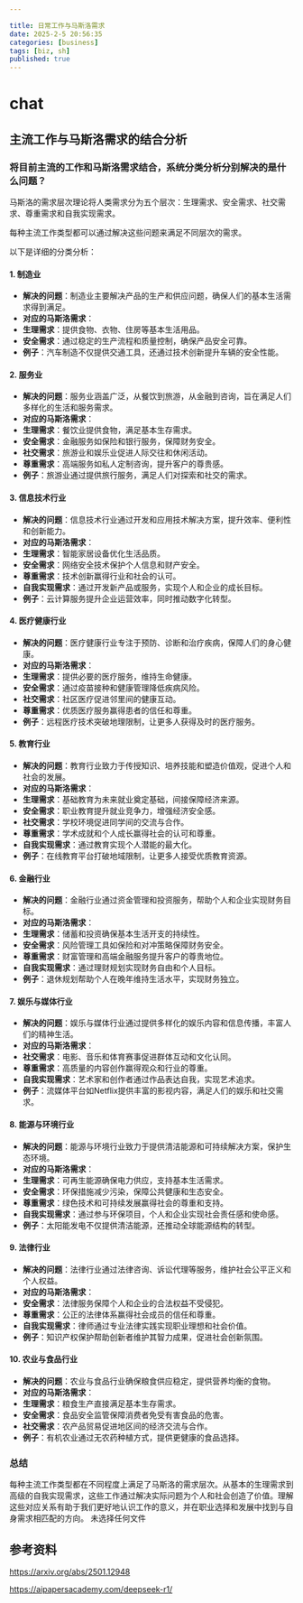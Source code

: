 ```yaml
---

title: 日常工作与马斯洛需求
date: 2025-2-5 20:56:35 
categories: [business]
tags: [biz, sh]
published: true
---
```


# chat

## 主流工作与马斯洛需求的结合分析

### 将目前主流的工作和马斯洛需求结合，系统分类分析分别解决的是什么问题？

马斯洛的需求层次理论将人类需求分为五个层次：生理需求、安全需求、社交需求、尊重需求和自我实现需求。

每种主流工作类型都可以通过解决这些问题来满足不同层次的需求。

以下是详细的分类分析：

#### 1. **制造业**
- **解决的问题**：制造业主要解决产品的生产和供应问题，确保人们的基本生活需求得到满足。
- **对应的马斯洛需求**：
- **生理需求**：提供食物、衣物、住房等基本生活用品。
- **安全需求**：通过稳定的生产流程和质量控制，确保产品安全可靠。
- **例子**：汽车制造不仅提供交通工具，还通过技术创新提升车辆的安全性能。

#### 2. **服务业**
- **解决的问题**：服务业涵盖广泛，从餐饮到旅游，从金融到咨询，旨在满足人们多样化的生活和服务需求。
- **对应的马斯洛需求**：
- **生理需求**：餐饮业提供食物，满足基本生存需求。
- **安全需求**：金融服务如保险和银行服务，保障财务安全。
- **社交需求**：旅游业和娱乐业促进人际交往和休闲活动。
- **尊重需求**：高端服务如私人定制咨询，提升客户的尊贵感。
- **例子**：旅游业通过提供旅行服务，满足人们对探索和社交的需求。

#### 3. **信息技术行业**
- **解决的问题**：信息技术行业通过开发和应用技术解决方案，提升效率、便利性和创新能力。
- **对应的马斯洛需求**：
- **生理需求**：智能家居设备优化生活品质。
- **安全需求**：网络安全技术保护个人信息和财产安全。
- **尊重需求**：技术创新赢得行业和社会的认可。
- **自我实现需求**：通过开发新产品或服务，实现个人和企业的成长目标。
- **例子**：云计算服务提升企业运营效率，同时推动数字化转型。

#### 4. **医疗健康行业**
- **解决的问题**：医疗健康行业专注于预防、诊断和治疗疾病，保障人们的身心健康。
- **对应的马斯洛需求**：
- **生理需求**：提供必要的医疗服务，维持生命健康。
- **安全需求**：通过疫苗接种和健康管理降低疾病风险。
- **社交需求**：社区医疗促进邻里间的健康互动。
- **尊重需求**：优质医疗服务赢得患者的信任和尊重。
- **例子**：远程医疗技术突破地理限制，让更多人获得及时的医疗服务。

#### 5. **教育行业**
- **解决的问题**：教育行业致力于传授知识、培养技能和塑造价值观，促进个人和社会的发展。
- **对应的马斯洛需求**：
- **生理需求**：基础教育为未来就业奠定基础，间接保障经济来源。
- **安全需求**：职业教育提升就业竞争力，增强经济安全感。
- **社交需求**：学校环境促进同学间的交流与合作。
- **尊重需求**：学术成就和个人成长赢得社会的认可和尊重。
- **自我实现需求**：通过教育实现个人潜能的最大化。
- **例子**：在线教育平台打破地域限制，让更多人接受优质教育资源。

#### 6. **金融行业**
- **解决的问题**：金融行业通过资金管理和投资服务，帮助个人和企业实现财务目标。
- **对应的马斯洛需求**：
- **生理需求**：储蓄和投资确保基本生活开支的持续性。
- **安全需求**：风险管理工具如保险和对冲策略保障财务安全。
- **尊重需求**：财富管理和高端金融服务提升客户的尊贵地位。
- **自我实现需求**：通过理财规划实现财务自由和个人目标。
- **例子**：退休规划帮助个人在晚年维持生活水平，实现财务独立。

#### 7. **娱乐与媒体行业**
- **解决的问题**：娱乐与媒体行业通过提供多样化的娱乐内容和信息传播，丰富人们的精神生活。
- **对应的马斯洛需求**：
- **社交需求**：电影、音乐和体育赛事促进群体互动和文化认同。
- **尊重需求**：高质量的内容创作赢得观众和行业的尊重。
- **自我实现需求**：艺术家和创作者通过作品表达自我，实现艺术追求。
- **例子**：流媒体平台如Netflix提供丰富的影视内容，满足人们的娱乐和社交需求。

#### 8. **能源与环境行业**
- **解决的问题**：能源与环境行业致力于提供清洁能源和可持续解决方案，保护生态环境。
- **对应的马斯洛需求**：
- **生理需求**：可再生能源确保电力供应，支持基本生活需求。
- **安全需求**：环保措施减少污染，保障公共健康和生态安全。
- **尊重需求**：绿色技术和可持续发展赢得社会的尊重和支持。
- **自我实现需求**：通过参与环保项目，个人和企业实现社会责任感和使命感。
- **例子**：太阳能发电不仅提供清洁能源，还推动全球能源结构的转型。

#### 9. **法律行业**
- **解决的问题**：法律行业通过法律咨询、诉讼代理等服务，维护社会公平正义和个人权益。
- **对应的马斯洛需求**：
- **安全需求**：法律服务保障个人和企业的合法权益不受侵犯。
- **尊重需求**：公正的法律体系赢得社会成员的信任和尊重。
- **自我实现需求**：律师通过专业法律实践实现职业理想和社会价值。
- **例子**：知识产权保护帮助创新者维护其智力成果，促进社会创新氛围。

#### 10. **农业与食品行业**
- **解决的问题**：农业与食品行业确保粮食供应稳定，提供营养均衡的食物。
- **对应的马斯洛需求**：
- **生理需求**：粮食生产直接满足基本生存需求。
- **安全需求**：食品安全监管保障消费者免受有害食品的危害。
- **社交需求**：农产品贸易促进地区间的经济交流与合作。
- **例子**：有机农业通过无农药种植方式，提供更健康的食品选择。

### 总结
每种主流工作类型都在不同程度上满足了马斯洛的需求层次。从基本的生理需求到高级的自我实现需求，这些工作通过解决实际问题为个人和社会创造了价值。理解这些对应关系有助于我们更好地认识工作的意义，并在职业选择和发展中找到与自身需求相匹配的方向。
未选择任何文件



## 参考资料

https://arxiv.org/abs/2501.12948

https://aipapersacademy.com/deepseek-r1/

